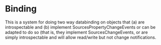 Binding
=======

This is a system for doing two way databinding on objects that (a) are introspectable and (b) implement SourcesPropertyChangeEvents or
can be adapted to do so (that is, they implement SourcesChangeEvents, or are simply introspectable and will allow read/write but not
change notifications.


